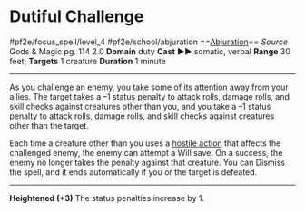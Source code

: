 # Dutiful Challenge
#pf2e/focus_spell/level_4 #pf2e/school/abjuration 
==[Abjuration](../../../../../TTRPGShare-Pathfinder-2E-Vault/rules/traits/abjuration.md)==
*Source* Gods & Magic pg. 114 2.0
**Domain** duty
**Cast** ►► somatic, verbal
**Range** 30 feet; **Targets** 1 creature
**Duration** 1 minute

---
As you challenge an enemy, you take some of its attention away from your allies. The target takes a –1 status penalty to attack rolls, damage rolls, and skill checks against creatures other than you, and you take a –1 status penalty to attack rolls, damage rolls, and skill checks against creatures other than the target. 

Each time a creature other than you uses a [hostile action](../../../Rules/Hostile%20Actions.md) that affects the challenged enemy, the enemy can attempt a Will save. On a success, the enemy no longer takes the penalty against that creature. You can Dismiss the spell, and it ends automatically if you or the target is defeated.

<hr>

**Heightened (+3)** The status penalties increase by 1.